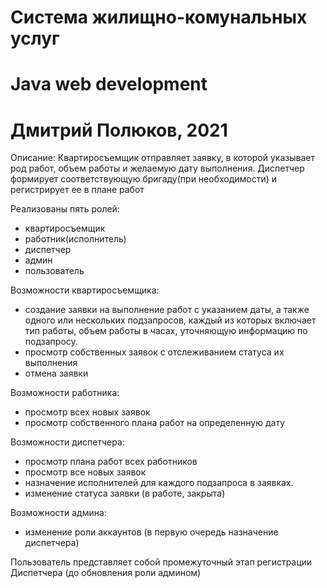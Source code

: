 # Система жилищно-комунальных услуг
# Java web development
# Дмитрий Полюков, 2021

Описание: 
Квартиросъемщик отправляет заявку, в которой указывает род работ, объем работы и желаемую дату выполнения. 
Диспетчер формирует соответствующую бригаду(при необходимости) и регистрирует ее в плане работ

Реализованы пять ролей: 
- квартиросъемщик
- работник(исполнитель)
- диспетчер
- админ
- пользователь

Возможности квартиросъемщика: 
- создание заявки на выполнение работ с указанием даты, а также одного или нескольких подзапросов, 
каждый из которых включает тип работы, объем работы в часах, уточняющую информацию по подзапросу.
- просмотр собственных заявок с отслеживанием статуса их выполнения
- отмена заявки

Возможности работника:
- просмотр всех новых заявок
- просмотр собственного плана работ на определенную дату

Возможности диспетчера: 
- просмотр плана работ всех работников 
- просмотр все новых заявок
- назначение исполнителей для каждого подзапроса в заявках.
- изменение статуса заявки (в работе, закрыта)
	
Возможности админа: 
- изменение роли аккаунтов (в первую очередь назначение диспетчера)

Пользователь представляет собой промежуточный этап регистрации Диспетчера (до обновления роли админом)
	
